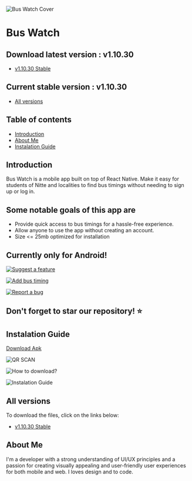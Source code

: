 ![Bus Watch Cover](https://github.com/dllbn/bswtch/blob/main/bswtch-images/BusWatch%20Github%20Cover.png?raw=true)

# Bus Watch

## Download latest version : v1.10.30
- [v1.10.30 Stable](https://bit.ly/bswtch)

## Current stable version : v1.10.30
- [All versions](#All-versions)

## Table of contents
- [Introduction](#Introduction)
- [About Me](#About-Me)
- [Instalation Guide](#Instalation-Guide)


## Introduction

Bus Watch is a mobile app built on top of React Native. Make it easy for students of Nitte and localities to find bus timings without needing to sign up or log in.

## Some notable goals of this app are

- Provide quick access to bus timings for a hassle-free experience.
- Allow anyone to use the app without creating an account.
- Size <= 25mb optimized for installation

## Currently only for Android!

[![Suggest a feature](https://github.com/dllbn/bswtch/blob/main/bswtch-images/Suggest%20a%20feature.png?raw=true)](https://forms.gle/ULLPnt2Y3CCvzUwH8)

[![Add bus timing](https://github.com/dllbn/bswtch/blob/main/bswtch-images/Add%20Bus%20Timing.png?raw=true)](https://forms.gle/t7Z2Y2fZWR4t8Ekd6)

[![Report a bug](https://github.com/dllbn/bswtch/blob/main/bswtch-images/Found%20a%20bug.png?raw=true)](https://forms.gle/Q4hNEWCENdMQ4WYj8)

## Don't forget to star our repository! ⭐

## Instalation Guide
[Download Apk](https://bit.ly/bswtch) 

![QR SCAN](https://github.com/dllbn/bswtch/blob/d57a7d7aa7f9bad41cc364fd0584c52a88c0d864/bswtch-images/QRDScn.png)


![How to download?](https://github.com/dllbn/bswtch/blob/f8db407150dcb0afb297b3c556f609764cb22d11/bswtch-images/Download%20App%20Instructions.png)

![Instalation Guide](https://github.com/dllbn/bswtch/blob/main/bswtch-images/InstallationGuide.png?raw=true)


## All versions
To download the files, click on the links below:

- [v1.10.30 Stable](https://bit.ly/bswtch)

## About Me

I'm a developer with a strong understanding of UI/UX principles and a passion for creating visually appealing and user-friendly user experiences for both mobile and web. I loves design and to code.
